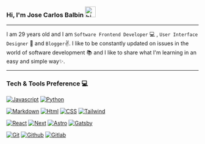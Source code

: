 ### **Hi, I'm Jose Carlos Balbin** <img src="https://user-images.githubusercontent.com/1303154/88677602-1635ba80-d120-11ea-84d8-d263ba5fc3c0.gif" width="28px" height="28px" alt="hi">

---

I am 29 years old and I am  `Software Frontend Developer` 💻 , `User Interface Designer` 📱 and `Blogger`✌️. I like to be constantly updated on issues in the world of software development 📚 and I like to share what I'm learning in an easy and simple way✨.

---
### Tech & Tools Preference 💻
[![Javascript](https://img.shields.io/badge/Javascript-fefce8?style=for-the-badge&logo=javascript&logoColor=facc15&labelColor=1c1917)]()
[![Python](https://img.shields.io/badge/Python-eff6ff?style=for-the-badge&logo=python&logoColor=facc15&labelColor=1c1917)]()

[![Markdown](https://img.shields.io/badge/Markdown-fafaf9?style=for-the-badge&logo=markdown&logoColor=fafaf9&labelColor=1c1917)]()
[![Html](https://img.shields.io/badge/Html-fff7ed?style=for-the-badge&logo=html5&logoColor=fb923c&labelColor=1c1917)]()
[![CSS](https://img.shields.io/badge/CSS-eff6ff?style=for-the-badge&logo=css3&logoColor=2563eb&labelColor=1c1917)]()
[![Tailwind](https://img.shields.io/badge/Tailwind-ecfeff?style=for-the-badge&logo=tailwindcss&logoColor=22d3ee&labelColor=1c1917)]()

[![React](https://img.shields.io/badge/React-f0f9ff?style=for-the-badge&logo=react&logoColor=38bdf8&labelColor=1c1917)]()
[![Next](https://img.shields.io/badge/Next-fafaf9?style=for-the-badge&logo=next.js&logoColor=fafaf9&labelColor=1c1917)]()
[![Astro](https://img.shields.io/badge/Astro-fff7ed?style=for-the-badge&logo=astro&logoColor=fb923c&labelColor=1c1917)]()
[![Gatsby](https://img.shields.io/badge/Astro-faf5ff?style=for-the-badge&logo=gatsby&logoColor=a855f7&labelColor=1c1917)]()

[![Git](https://img.shields.io/badge/Git-fff1f2?style=for-the-badge&logo=git&logoColor=fb7185&labelColor=1c1917)]()
[![Github](https://img.shields.io/badge/Github-fafaf9?style=for-the-badge&logo=github&logoColor=fafaf9&labelColor=1c1917)]()
[![Gitlab](https://img.shields.io/badge/Gitlab-fff7ed?style=for-the-badge&logo=gitlab&logoColor=ea580c&labelColor=1c1917)]()


<!--
**jcbalbdev/jcbalbdev** is a ✨ _special_ ✨ repository because its `README.md` (this file) appears on your GitHub profile.

Here are some ideas to get you started:

- 🔭 I’m currently working on ...
- 🌱 I’m currently learning ...
- 👯 I’m looking to collaborate on ...
- 🤔 I’m looking for help with ...
- 💬 Ask me about ...
- 📫 How to reach me: ...
- 😄 Pronouns: ...
- ⚡ Fun fact: ...
-->
